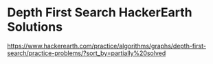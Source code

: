 # Depth First Search HackerEarth Solutions

https://www.hackerearth.com/practice/algorithms/graphs/depth-first-search/practice-problems/?sort_by=partially%20solved
